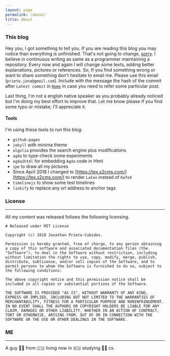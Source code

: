 ```yaml
---
layout: page
permalink: /about/
title: About
---
```


### This blog

Hey you, I got something to tell you. If you are reading this blog you may
notice than everything is unfinished. That's not going to change,
[sorry](https://open.spotify.com/track/2h6ogDxsZ6Tzy82g16nhFa?si=DXwnhcO5QKG0VpesQmgnyw).
I believe in continuous writing as same as a programmer maintaining a
repository. Every now and again I will change some texts, adding better
explanations, pictures or references. So, If you find something wrong or want to
share something don't hesitate to email me. Please use this email
(`prieto.jona@gmail.com`). Include with the message the hash of the commit after
`Latest commit` in [`Home`](https://jonaprieto.github.io/) in case you need to
refer some particular post.

Last thing, I'm not a english native speaker as you probably already noticed but
I'm doing my best effort to improve that. Let me know please if you find some
typo or mistake, I'll appreciate it.

#### Tools

I'm using these tools to run this blog:

- `github-pages`
- `jekyll` with minima theme
- `algolia` provides the search engine plus modifications
- `agda` to type-check some experiments
- `agda2html` for embedding `Agda` code in Html
- `ipe` to draw all my pictures
- Since April 2018 I changed to [https://tex.s2cms.com/](https://tex.s2cms.com/) to render `Latex` instead of `KaTeX`
- `timelinejs` to show some test timelines
- `linkify` to replace any url address to anchor tags

### License
----

All my content was released follows the following licensing.

```
# Released under MIT License

Copyright (c) 2018 Jonathan Prieto-Cubides.

Permission is hereby granted, free of charge, to any person obtaining a copy of this software and associated documentation files (the "Software"), to deal in the Software without restriction, including without limitation the rights to use, copy, modify, merge, publish, distribute, sublicense, and/or sell copies of the Software, and to permit persons to whom the Software is furnished to do so, subject to the following conditions:

The above copyright notice and this permission notice shall be included in all copies or substantial portions of the Software.

THE SOFTWARE IS PROVIDED "AS IS", WITHOUT WARRANTY OF ANY KIND, EXPRESS OR IMPLIED, INCLUDING BUT NOT LIMITED TO THE WARRANTIES OF MERCHANTABILITY, FITNESS FOR A PARTICULAR PURPOSE AND NONINFRINGEMENT. IN NO EVENT SHALL THE AUTHORS OR COPYRIGHT HOLDERS BE LIABLE FOR ANY CLAIM, DAMAGES OR OTHER LIABILITY, WHETHER IN AN ACTION OF CONTRACT, TORT OR OTHERWISE, ARISING FROM, OUT OF OR IN CONNECTION WITH THE SOFTWARE OR THE USE OR OTHER DEALINGS IN THE SOFTWARE.
```

### ME
----

A guy 🧔🏻 from 🇨🇴 living now in 🇳🇴 studying 👨‍💻 cs.
